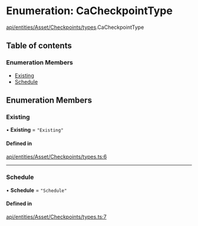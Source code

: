 # Enumeration: CaCheckpointType

[api/entities/Asset/Checkpoints/types](../wiki/api.entities.Asset.Checkpoints.types).CaCheckpointType

## Table of contents

### Enumeration Members

- [Existing](../wiki/api.entities.Asset.Checkpoints.types.CaCheckpointType#existing)
- [Schedule](../wiki/api.entities.Asset.Checkpoints.types.CaCheckpointType#schedule)

## Enumeration Members

### Existing

• **Existing** = ``"Existing"``

#### Defined in

[api/entities/Asset/Checkpoints/types.ts:6](https://github.com/PolymathNetwork/polymesh-sdk/blob/c37bc05d/src/api/entities/Asset/Checkpoints/types.ts#L6)

___

### Schedule

• **Schedule** = ``"Schedule"``

#### Defined in

[api/entities/Asset/Checkpoints/types.ts:7](https://github.com/PolymathNetwork/polymesh-sdk/blob/c37bc05d/src/api/entities/Asset/Checkpoints/types.ts#L7)
